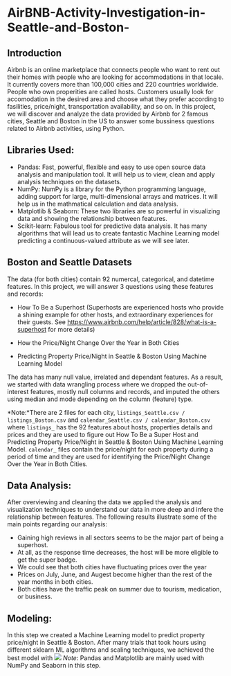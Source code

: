 # AirBNB-Activity-Investigation-in-Seattle-and-Boston-
## Introduction
Airbnb is an online marketplace that connects people who want to rent out their homes with people who are looking for accommodations in that locale. It currently covers more than 100,000 cities and 220 countries worldwide. People who own properities are called hosts.  Customers usually look for accomodation in the desired area and choose what they prefer according to fasilities, price/night, transportation availability, and so on. In this project, we will discover and analyze the data provided by Airbnb for 2 famous cities, Seattle and Boston in the US to answer some bussiness questions related to Airbnb activities, using Python.

## Libraries Used:
- Pandas: Fast, powerful, flexible and easy to use open source data analysis and manipulation tool. It will help us to view, clean and apply analysis techniques on the datasets.
- NumPy: NumPy is a library for the Python programming language, adding support for large, multi-dimensional arrays and matrices. It will help us in the mathmatical calculation and data analysis.
- Matplotlib & Seaborn: These two libraries are so powerful in visualizing data and showing the relationship between features.
- Scikit-learn: Fabulous tool for predictive data analysis. It has many algorithms that will lead us to create fantastic Machine Learning model predicting a continuous-valued attribute as we will see later. 


## Boston and Seattle Datasets 
The data (for both cities) contain 92 numercal, categorical, and datetime features. In this project, we will answer 3 questions using these features and records:
- How To Be a Superhost (Superhosts are experienced hosts who provide a shining example for other hosts, and extraordinary experiences for their guests. See https://www.airbnb.com/help/article/828/what-is-a-superhost for more details)

- How the Price/Night Change Over the Year in Both Cities

- Predicting Property Price/Night in Seattle & Boston Using Machine Learning Model

The data has many null value, irrelated and dependant features. As a result, we started with data wrangling process where we dropped the out-of-interest features, mostly null columns and records, and imputed the others using median and mode depending on the column (feature) type.

*Note:*There are 2 files for each city, `listings_Seattle.csv / listings_Boston.csv` and `calendar_Seattle.csv / calendar_Boston.csv` where `listings_` has the 92 features about hosts, properties details and prices and they are used to figure out How To Be a Super Host and Predicting Property Price/Night in Seattle & Boston Using Machine Learning Model. `calendar_` files contain the price/night for each property during a period of time and they are used for identifying the Price/Night Change Over the Year in Both Cities. 

## Data Analysis:
After overviewing and cleaning the data we applied the analysis and visualization techniques to understand our data in more deep and infere the relationship between features. The following results illustrate some of the main points regarding our analysis:
- Gaining high reviews in all sectors seems to be the major part of being a superhost.
- At all, as the response time decreases, the host will be more eligible to get the super badge.
- We could see that both cities have fluctuating prices over the year
- Prices on July, June, and Augest become higher than the rest of the year months in both cities.
- Both cities have the traffic peak on summer due to tourism, medication, or business.

## Modeling:
In this step we created a Machine Learning model to predict property price/night in Seattle & Boston. After many trials that took hours using different sklearn ML algorithms and scaling techniques, we achieved the best model with <img src="https://render.githubusercontent.com/render/math?math=\large r^2 = 0.55">
*Note*: Pandas and Matplotlib are mainly used with NumPy and Seaborn in this step. 
